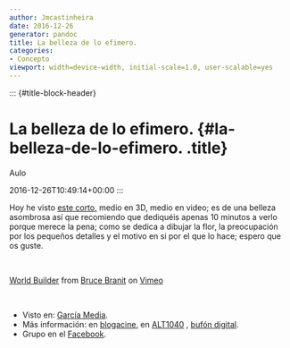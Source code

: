 ```yaml
---
author: Jmcastinheira
date: 2016-12-26
generator: pandoc
title: La belleza de lo efimero.
categories:
- Concepto
viewport: width=device-width, initial-scale=1.0, user-scalable=yes
---
```


::: {#title-block-header}
# La belleza de lo efimero. {#la-belleza-de-lo-efimero. .title}

Aulo

2016-12-26T10:49:14+00:00
:::

Hoy he visto [este
corto,](http://garciamedia.com/latinamerica/blog/articles/la_brevedad/)
medio en 3D, medio en video; es de una belleza asombrosa así que
recomiendo que dediquéis apenas 10 minutos a verlo porque merece la
pena; como se dedica a dibujar la flor, la preocupación por los pequeños
detalles y el motivo en si por el que lo hace; espero que os guste.

 

[World Builder](http://vimeo.com/3365942) from [Bruce
Branit](http://vimeo.com/user1349603) on [Vimeo](http://vimeo.com)

 

-   Visto en: [García
    Media](http://garciamedia.com/latinamerica/blog/articles/la_brevedad/).
-   Más información: en
    [blogacine](http://www.blogacine.com/2009/03/06/world-builder-lo-ultimo-de-bruce-branit/),
    en
    [ALT1040](http://alt1040.com/2009/03/world-builder-creando-un-mundo-en-la-realidad-virtual)
    , [bufón
    digital](http://elbufondigital.blogspot.com/2009/03/bruce-branit-405-world-builder.html).
-   Grupo en el
    [Facebook](http://www.facebook.com/pages/World-Builder/73936485659).
